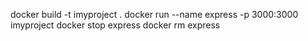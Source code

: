docker build -t imyproject .
docker run --name express -p 3000:3000 imyproject
docker stop express
docker rm express




